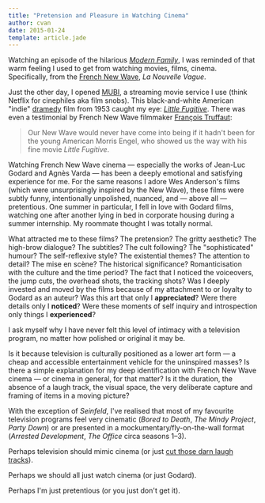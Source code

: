 ```yaml
---
title: "Pretension and Pleasure in Watching Cinema"
author: cvan
date: 2015-01-24
template: article.jade
---
```


Watching an episode of the hilarious [_Modern Family_](http://www.imdb.com/title/tt1442437/), I was reminded of that warm feeling I used to get from watching movies, films, cinema. Specifically, from the [French New Wave](http://en.wikipedia.org/wiki/French_New_Wave), _La Nouvelle Vague_.

<span class="more"></span>

Just the other day, I opened [MUBI](https://mubi.com/), a streaming movie service I use (think Netflix for cinephiles aka film snobs). This black-and-white American "indie" [dramedy](http://en.wikipedia.org/wiki/Comedy-drama) film from 1953 caught my eye: [_Little Fugitive_](http://www.imdb.com/title/tt0046004/). There was even a testimonial by French New Wave filmmaker [François Truffaut](http://en.wikipedia.org/wiki/Fran%C3%A7ois_Truffaut):

> Our New Wave would never have come into being if it hadn't been for the young American Morris Engel, who showed us the way with his fine movie _Little Fugitive_.

Watching French New Wave cinema — especially the works of Jean-Luc Godard and Agnès Varda — has been a deeply emotional and satisfying experience for me. For the same reasons I adore Wes Anderson's films (which were unsurprisingly inspired by the New Wave), these films were subtly funny, intentionally unpolished, nuanced, and — above all — pretentious. One summer in particular, I fell in love with Godard films, watching one after another lying in bed in corporate housing during a summer internship. My roommate thought I was totally normal.

What attracted me to these films? The pretension? The gritty aesthetic? The high-brow dialogue? The subtitles? The cult following? The "sophisticated" humour? The self-reflexive style? The existential themes? The attention to detail? The mise en scène? The historical significance? Romanticisation with the culture and the time period? The fact that I noticed the voiceovers, the jump cuts, the overhead shots, the tracking shots? Was I deeply invested and moved by the films because of my attachment to or loyalty to Godard as an auteur? Was this art that only I __appreciated__? Were there details only I __noticed__? Were these moments of self inquiry and introspection only things I __experienced__?

I ask myself why I have never felt this level of intimacy with a television program, no matter how polished or original it may be.

Is it because television is culturally positioned as a lower art form — a cheap and accessible entertainment vehicle for the uninspired masses? Is there a simple explanation for my deep identification with French New Wave cinema — or cinema in general, for that matter? Is it the duration, the absence of a laugh track, the visual space, the very deliberate capture and framing of items in a moving picture?

With the exception of _Seinfeld_, I've realised that most of my favourite television programs feel very cinematic (_Bored to Death_, _The Mindy Project_, _Party Down_) or are presented in a mockumentary/fly-on-the-wall format (_Arrested Development_, _The Office_ circa seasons 1–3).

Perhaps television should mimic cinema (or just [cut those darn laugh tracks](https://www.youtube.com/watch?v=jKS3MGriZcs)).

Perhaps we should all just watch cinema (or just Godard).

Perhaps I'm just pretentious (or you just don't get it).

